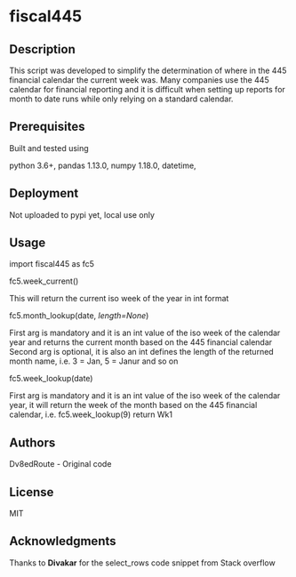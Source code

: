 
# fiscal445

## Description

This script was developed to simplify the determination of where in the 445 financial calendar the current week was. Many companies use the 445 calendar for financial reporting and it is difficult when setting up reports for month to date runs while only relying on a standard calendar.

## Prerequisites
Built and tested using

python 3.6+, 
pandas 1.13.0, 
numpy 1.18.0, 
datetime, 

## Deployment
Not uploaded to pypi yet, local use only

## Usage
import fiscal445 as fc5

fc5.week_current()

This will return the current iso week of the year in int format

fc5.month_lookup(date, *length=None*)

First arg is mandatory and it is an int value of the iso week of the calendar year and returns the current month based
on the 445 financial calendar
Second arg is optional, it is also an int defines the length of the returned month name, i.e. 3 = Jan, 5 = Janur and so on

fc5.week_lookup(date)

First arg is mandatory and it is an int value of the iso week of the calendar year, it will return the week
of the month based on the 445 financial calendar, i.e. fc5.week_lookup(9) return Wk1


## Authors
Dv8edRoute - Original code

## License
MIT

## Acknowledgments

Thanks to **Divakar** for the select_rows code snippet from Stack overflow
